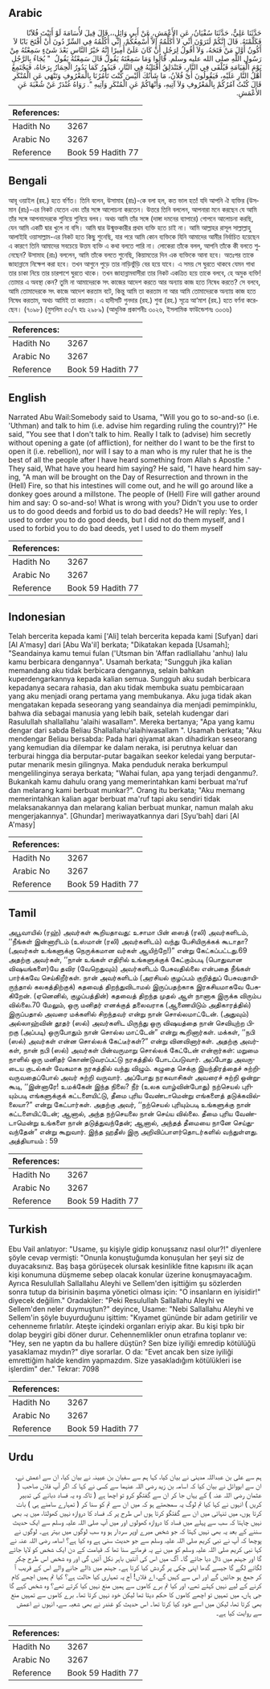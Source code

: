 ## Arabic


<div dir="rtl" lang="ar" style={{fontSize:'larger',backgroundColor:'#f8f9fa',padding:20}}>
حَدَّثَنَا عَلِيٌّ، حَدَّثَنَا سُفْيَانُ، عَنِ الأَعْمَشِ، عَنْ أَبِي وَائِلٍ،، قَالَ قِيلَ لأُسَامَةَ لَوْ أَتَيْتَ فُلاَنًا فَكَلَّمْتَهُ‏.‏ قَالَ إِنَّكُمْ لَتَرَوْنَ أَنِّي لاَ أُكَلِّمُهُ إِلاَّ أُسْمِعُكُمْ، إِنِّي أُكُلِّمُهُ فِي السِّرِّ دُونَ أَنْ أَفْتَحَ بَابًا لاَ أَكُونُ أَوَّلَ مَنْ فَتَحَهُ، وَلاَ أَقُولُ لِرَجُلٍ أَنْ كَانَ عَلَىَّ أَمِيرًا إِنَّهُ خَيْرُ النَّاسِ بَعْدَ شَىْءٍ سَمِعْتُهُ مِنْ رَسُولِ اللَّهِ صلى الله عليه وسلم‏.‏ قَالُوا وَمَا سَمِعْتَهُ يَقُولُ قَالَ سَمِعْتُهُ يَقُولُ ‏ "‏ يُجَاءُ بِالرَّجُلِ يَوْمَ الْقِيَامَةِ فَيُلْقَى فِي النَّارِ، فَتَنْدَلِقُ أَقْتَابُهُ فِي النَّارِ، فَيَدُورُ كَمَا يَدُورُ الْحِمَارُ بِرَحَاهُ، فَيَجْتَمِعُ أَهْلُ النَّارِ عَلَيْهِ، فَيَقُولُونَ أَىْ فُلاَنُ، مَا شَأْنُكَ أَلَيْسَ كُنْتَ تَأْمُرُنَا بِالْمَعْرُوفِ وَتَنْهَى عَنِ الْمُنْكَرِ قَالَ كُنْتُ آمُرُكُمْ بِالْمَعْرُوفِ وَلاَ آتِيهِ، وَأَنْهَاكُمْ عَنِ الْمُنْكَرِ وَآتِيهِ ‏"‏‏.‏ رَوَاهُ غُنْدَرٌ عَنْ شُعْبَةَ عَنِ الأَعْمَشِ‏.‏
</div>
<div style={{backgroundColor:'#f8f9fa',padding:20, marginBottom: 10}}><table> <thead> <tr> <th>References:</th> <th></th> </tr> </thead> <tbody><tr><td>Hadith No</td><td>3267</td></tr><tr><td>Arabic No</td><td>3267</td></tr><tr><td>Reference</td><td>Book 59 Hadith 77</td></tr></tbody></table></div>

## Bengali


<div dir="ltr" lang="bn" style={{fontSize:'larger',backgroundColor:'#f8f9fa',padding:20}}>
আবূ ওয়াইল (রহ.) হতে বর্ণিত। তিনি বলেন, উসামাহ (রাঃ)-কে বলা হল, কত ভাল হত! যদি আপনি ঐ ব্যক্তির (উসমান (রাঃ)-এর নিকট যেতেন এবং তাঁর সঙ্গে আলোচনা করতেন। উত্তরে তিনি বললেন, আপনারা মনে করছেন যে আমি তাঁর সঙ্গে আপনাদেরকে শুনিয়ে শুনিয়ে বলব। অথচ আমি তাঁর সঙ্গে (দাঙ্গা দমনের ব্যাপারে) গোপনে আলোচনা করছি, যেন আমি একটি দ্বার খুলে না বসি। আমি দ্বার উন্মুক্তকারীর প্রথম ব্যক্তি হতে চাই না। আমি আল্লাহর রাসূল সাল্লাল্লাহু আলাইহি ওয়াসাল্লাম-এর নিকট হতে কিছু শুনেছি, যার পরে আমি কোন ব্যক্তিকে যিনি আমাদের আমীর নির্বাচিত হয়েছেন এ কারণে তিনি আমাদের সবচেয়ে উত্তম ব্যক্তি এ কথা বলতে পারি না। লোকেরা তাঁকে বলল, আপনি তাঁকে কী বলতে শুনেছেন? উসামাহ (রাঃ) বললেন, আমি তাঁকে বলতে শুনেছি, কিয়ামতের দিন এক ব্যক্তিকে আনা হবে। অতঃপর তাকে জাহান্নামে নিক্ষেপ করা হবে। তখন আগুনে পুড়ে তার নাড়িভুঁড়ি বের হয়ে যাবে। এ সময় সে ঘুরতে থাকবে যেমন গাধা তার চাকা নিয়ে তার চারপাশে ঘুরতে থাকে। তখন জাহান্নামবাসীরা তার নিকট একত্রিত হয়ে তাকে বলবে, হে অমুক ব্যক্তি! তোমার এ অবস্থা কেন? তুমি না আমাদেরকে সৎ কাজের আদেশ করতে আর অন্যায় কাজ হতে নিষেধ করতে? সে বলবে, আমি তোমাদেরকে সৎ কাজে আদেশ করতাম বটে, কিন্তু আমি তা করতাম না আর আমি তোমাদেরকে অন্যায় কাজ হতে নিষেধ করতাম, অথচ আমিই তা করতাম। এ হাদীসটি গুনদার (রহ.) শুবা (রহ.) সূত্রে আ‘মাশ (রহ.) হতে বর্ণনা করেছেন। (৭০৯৮) (মুসলিম ৫৩/৭ হাঃ ২৯৮৯) (আধুনিক প্রকাশনীঃ ৩০২৬, ইসলামিক ফাউন্ডেশনঃ ৩০৩৬)
</div>
<div style={{backgroundColor:'#f8f9fa',padding:20, marginBottom: 10}}><table> <thead> <tr> <th>References:</th> <th></th> </tr> </thead> <tbody><tr><td>Hadith No</td><td>3267</td></tr><tr><td>Arabic No</td><td>3267</td></tr><tr><td>Reference</td><td>Book 59 Hadith 77</td></tr></tbody></table></div>

## English


<div dir="ltr" lang="en" style={{fontSize:'larger',backgroundColor:'#f8f9fa',padding:20}}>
Narrated Abu Wail:Somebody said to Usama, "Will you go to so-and-so (i.e. 'Uthman) and talk to him (i.e. advise him regarding ruling the country)?" He said, "You see that I don't talk to him. Really I talk to (advise) him secretly without opening a gate (of affliction), for neither do I want to be the first to open it (i.e. rebellion), nor will I say to a man who is my ruler that he is the best of all the people after I have heard something from Allah s Apostle ." They said, What have you heard him saying? He said, "I have heard him saying, "A man will be brought on the Day of Resurrection and thrown in the (Hell) Fire, so that his intestines will come out, and he will go around like a donkey goes around a millstone. The people of (Hell) Fire will gather around him and say: O so-and-so! What is wrong with you? Didn't you use to order us to do good deeds and forbid us to do bad deeds? He will reply: Yes, I used to order you to do good deeds, but I did not do them myself, and I used to forbid you to do bad deeds, yet I used to do them myself
</div>
<div style={{backgroundColor:'#f8f9fa',padding:20, marginBottom: 10}}><table> <thead> <tr> <th>References:</th> <th></th> </tr> </thead> <tbody><tr><td>Hadith No</td><td>3267</td></tr><tr><td>Arabic No</td><td>3267</td></tr><tr><td>Reference</td><td>Book 59 Hadith 77</td></tr></tbody></table></div>

## Indonesian


<div dir="ltr" lang="id" style={{fontSize:'larger',backgroundColor:'#f8f9fa',padding:20}}>
Telah bercerita kepada kami ['Ali] telah bercerita kepada kami [Sufyan] dari [Al A'masy] dari [Abu Wa'il] berkata; "Dikatakan kepada [Usamah]; "Seandainya kamu temui fulan ('Utsman bin 'Affan radliallahu 'anhu) lalu kamu berbicara dengannya". Usamah berkata; "Sungguh jika kalian memandang aku tidak berbicara dengannya, selain bahkan kuperdengarkannya kepada kalian semua. Sungguh aku sudah berbicara kepadanya secara rahasia, dan aku tidak membuka suatu pembicaraan yang aku menjadi orang pertama yang membukanya. Aku juga tidak akan mengatakan kepada seseorang yang seandainya dia menjadi pemimpinklu, bahwa dia sebagai manusia yang lebih baik, setelah kudengar dari Rasulullah shallallahu 'alaihi wasallam". Mereka bertanya; "Apa yang kamu dengar dari sabda Beliau Shallallahu'alaihiwasallam ". Usamah berkata; "Aku mendengar Beliau bersabda: Pada hari qiyamat akan dihadirkan seseorang yang kemudian dia dilempar ke dalam neraka, isi perutnya keluar dan terburai hingga dia berputar-putar bagaikan seekor keledai yang berputar-putar menarik mesin gilingnya. Maka penduduk neraka berkumpul mengelilinginya seraya berkata; "Wahai fulan, apa yang terjadi denganmu?. Bukankah kamu dahulu orang yang memerintahkan kami berbuat ma'ruf dan melarang kami berbuat munkar?". Orang itu berkata; "Aku memang memerintahkan kalian agar berbuat ma'ruf tapi aku sendiri tidak melaksanakannya dan melarang kalian berbuat munkar, namun malah aku mengerjakannya". [Ghundar] meriwayatkannya dari [Syu'bah] dari [Al A'masy]
</div>
<div style={{backgroundColor:'#f8f9fa',padding:20, marginBottom: 10}}><table> <thead> <tr> <th>References:</th> <th></th> </tr> </thead> <tbody><tr><td>Hadith No</td><td>3267</td></tr><tr><td>Arabic No</td><td>3267</td></tr><tr><td>Reference</td><td>Book 59 Hadith 77</td></tr></tbody></table></div>

## Tamil


<div dir="ltr" lang="ta" style={{fontSize:'larger',backgroundColor:'#f8f9fa',padding:20}}>
அபூவாயில் (ரஹ்) அவர்கள் கூறியதாவது: உசாமா பின் ஸைத் (ரலி) அவர்களிடம், ‘‘நீங்கள் இன்னாரிடம் (உஸ்மான் (ரலி) அவர்களிடம்) வந்து பேசியிருக்கக் கூடாதா? (அவர்கள் உங்களுக்கு நெருக்கமான வர்கள் ஆயிற்றே!)” என்று கேட்கப்பட்டது.69 அதற்கு அவர்கள், ‘‘நான் உங்கள் எதிரில் உங்களுக்குக் கேட்கும்படி (பொதுவான விஷயங்களை)யே தவிர (வேறெதுவும்) அவர்களிடம் பேசுவதில்லை என்பதை நீங்கள் பார்க்கவே செய்கிறீர்கள். நான் அவர்களிடம் (அரசியல் குழப்பம் குறித்துப் பேசுவதாயிருந்தால் கலகத்திற்குக்) கதவைத் திறந்துவிடாமல் இருப்பதற்காக இரகசியமாகவே பேசுகிறேன். (ஏனெனில், குழப்பத்தின்) கதவைத் திறந்த முதல் ஆள் நானாக இருக்க விரும்ப வில்லை.70 மேலும், ஒரு மனிதர் எனக்குத் தலைவராக (ஆணையிடும் அதிகாரத்தில்) இருப்பதால் அவரை மக்களில் சிறந்தவர் என்று நான் சொல்லமாட்டேன். (அதுவும்) அல்லாஹ்வின் தூதர் (ஸல்) அவர்களிட மிருந்து ஒரு விஷயத்தை நான் செவியுற்ற பிறகு (அப்படி) ஒருபோதும் நான் சொல்ல மாட்டேன்” என்று கூறினார்கள். மக்கள், ‘‘நபி (ஸல்) அவர்கள் என்ன சொல்லக் கேட்டீர்கள்?” என்று வினவினார்கள். அதற்கு அவர்கள், நான் நபி (ஸல்) அவர்கள் பின்வருமாறு சொல்லக் கேட்டேன் என்றார்கள்: மறுமை நாளில் ஒரு மனிதர் கொண்டுவரப்பட்டு நரகத்தில் போடப்படுவார். அப்போது அவருடைய குடல்கள் வேகமாக நரகத்தில் வந்து விழும். கழுதை செக்கு இயந்திரத்தைச் சுற்றிவருவதைப்போல் அவர் சுற்றி வருவார். அப்போது நரகவாசிகள் அவரைச் சுற்றி ஒன்றுகூடி, ‘‘இன்னாரே! உமக்கேன் இந்த நிலை? நீர் (உலக வாழ்வின்போது) நற்செயல் புரியும்படி எங்களுக்குக் கட்டளையிட்டு, தீமை புரிய வேண்டாமென்று எங்களைத் தடுக்கவில்லையா?” என்று கேட்பார்கள். அதற்கு அவர், ‘‘நற்செயல் புரியும்படி உங்களுக்கு நான் கட்டளையிட்டேன்; ஆனால், அந்த நற்செயலை நான் செய்ய வில்லை. தீமை புரிய வேண்டாமென்று உங்களை நான் தடுத்துவந்தேன்; ஆனால், அந்தத் தீமையை நானே செய்துவந்தேன்” என்று கூறுவார். இந்த ஹதீஸ் இரு அறிவிப்பாளர்தொடர்களில் வந்துள்ளது. அத்தியாயம் : 59
</div>
<div style={{backgroundColor:'#f8f9fa',padding:20, marginBottom: 10}}><table> <thead> <tr> <th>References:</th> <th></th> </tr> </thead> <tbody><tr><td>Hadith No</td><td>3267</td></tr><tr><td>Arabic No</td><td>3267</td></tr><tr><td>Reference</td><td>Book 59 Hadith 77</td></tr></tbody></table></div>

## Turkish


<div dir="ltr" lang="tr" style={{fontSize:'larger',backgroundColor:'#f8f9fa',padding:20}}>
Ebu Vail anlatıyor: "Usame, şu kişiyle gidip konuşsanız nasıl olur?!" diyenlere şöyle cevap vermişti: "Onunla konuştuğumda konuşulan her şeyi siz de duyacaksınız. Baş başa görüşecek olursak kesinlikle fitne kapısını ilk açan kişi konumuna düşmeme sebep olacak konular üzerine konuşmayacağım. Ayrıca Resulullah Sallallahu Aleyhi ve Sellem'den işittiğim şu sözlerden sonra tutup da birisinin başıma yönetici olması için: "O insanların en iyisidir!" diyecek değilim." Oradakiler: "Peki Resulullah Sallallahu Aleyhi ve Sellem'den neler duymuştun?" deyince, Usame: "Nebi Sallallahu Aleyhi ve Sellem'in şöyle buyurduğunu işittim: "Kıyamet gününde bir adam getirilir ve cehenneme fırlatılır. Ateşte içindeki organları eriyip akar. Bu kişi tıpkı bir dolap beygiri gibi döner durur. Cehennemlikler onun etrafına toplanır ve: "Hey, sen ne yaptın da bu hallere düştün? Sen bize iyiliği emredip kötülüğü yasaklamaz mıydın?" diye sorarlar. O da: "Evet ancak ben size iyiliği emrettiğim halde kendim yapmazdım. Size yasakladığım kötülükleri ise işlerdim" der." Tekrar: 7098
</div>
<div style={{backgroundColor:'#f8f9fa',padding:20, marginBottom: 10}}><table> <thead> <tr> <th>References:</th> <th></th> </tr> </thead> <tbody><tr><td>Hadith No</td><td>3267</td></tr><tr><td>Arabic No</td><td>3267</td></tr><tr><td>Reference</td><td>Book 59 Hadith 77</td></tr></tbody></table></div>

## Urdu


<div dir="rtl" lang="ur" style={{fontSize:'larger',backgroundColor:'#f8f9fa',padding:20}}>
ہم سے علی بن عبداللہ مدینی نے بیان کیا، کہا ہم سے سفیان بن عیینہ نے بیان کیا، ان سے اعمش نے، ان سے ابووائل نے بیان کیا کہ اسامہ بن زید رضی اللہ عنہما سے کسی نے کہا کہ اگر آپ فلاں صاحب ( عثمان رضی اللہ عنہ ) کے یہاں جا کر ان سے گفتگو کرو تو اچھا ہے ( تاکہ وہ یہ فساد دبانے کی تدبیر کریں ) انہوں نے کہا کیا تم لوگ یہ سمجھتے ہو کہ میں ان سے تم کو سنا کر ( تمہارے سامنے ہی ) بات کرتا ہوں، میں تنہائی میں ان سے گفتگو کرتا ہوں اس طرح پر کہ فساد کا دروازہ نہیں کھولتا، میں یہ بھی نہیں چاہتا کہ سب سے پہلے میں فساد کا دروازہ کھولوں اور میں آپ صلی اللہ علیہ وسلم سے ایک حدیث سننے کے بعد یہ بھی نہیں کہتا کہ جو شخص میرے اوپر سردار ہو وہ سب لوگوں میں بہتر ہے۔ لوگوں نے پوچھا کہ آپ نے نبی کریم صلی اللہ علیہ وسلم سے جو حدیث سنی ہے وہ کیا ہے؟ اسامہ رضی اللہ عنہ نے کہا نبی کریم صلی اللہ علیہ وسلم کو میں نے یہ فرماتے سنا تھا کہ قیامت کے دن ایک شخص کو لایا جائے گا اور جہنم میں ڈال دیا جائے گا۔ آگ میں اس کی آنتیں باہر نکل آئیں گی اور وہ شخص اس طرح چکر لگانے لگے گا جیسے گدھا اپنی چکی پر گردش کیا کرتا ہے۔ جہنم میں ڈالے جانے والے اس کے قریب آ کر جمع ہو جائیں گے اور اس سے کہیں گے، اے فلاں! آج یہ تمہاری کیا حالت ہے؟ کیا تم ہمیں اچھے کام کرنے کے لیے نہیں کہتے تھے، اور کیا تم برے کاموں سے ہمیں منع نہیں کیا کرتے تھے؟ وہ شخص کہے گا جی ہاں، میں تمہیں تو اچھے کاموں کا حکم دیتا تھا لیکن خود نہیں کرتا تھا۔ برے کاموں سے تمہیں منع بھی کرتا تھا، لیکن میں اسے خود کیا کرتا تھا۔ اس حدیث کو غندر نے بھی شعبہ سے، انہوں نے اعمش سے روایت کیا ہے۔
</div>
<div style={{backgroundColor:'#f8f9fa',padding:20, marginBottom: 10}}><table> <thead> <tr> <th>References:</th> <th></th> </tr> </thead> <tbody><tr><td>Hadith No</td><td>3267</td></tr><tr><td>Arabic No</td><td>3267</td></tr><tr><td>Reference</td><td>Book 59 Hadith 77</td></tr></tbody></table></div>